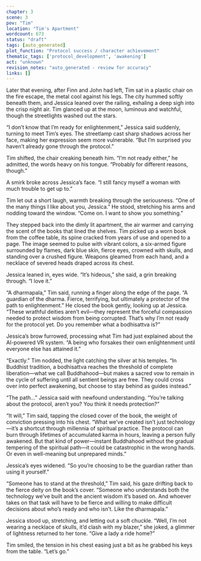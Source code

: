 ```yaml
---
chapter: 3
scene: 3
pov: "Tim"
location: "Tim's Apartment"
wordcount: 673
status: "draft"
tags: [auto_generated]
plot_function: "Protocol success / character achievement"
thematic_tags: ['protocol_development', 'awakening']
act: "unknown"
revision_notes: "auto_generated - review for accuracy"
links: []
---
```


Later that evening, after Finn and John had left, Tim sat in a plastic chair on the fire escape, the metal cool against his legs. The city hummed softly beneath them, and Jessica leaned over the railing, exhaling a deep sigh into the crisp night air. Tim glanced up at the moon, luminous and watchful, though the streetlights washed out the stars. 

“I don’t know that I’m ready for enlightenment,” Jessica said suddenly, turning to meet Tim’s eyes. The streetlamp cast sharp shadows across her face, making her expression seem more vulnerable. “But I’m surprised you haven’t already gone through the protocol.” 

Tim shifted, the chair creaking beneath him. “I’m not ready either,” he admitted, the words heavy on his tongue. “Probably for different reasons, though.” 

A smirk broke across Jessica’s face. “I still fancy myself a woman with much trouble to get up to.” 

Tim let out a short laugh, warmth breaking through the seriousness. “One of the many things I like about you, Jessica.” He stood, stretching his arms and nodding toward the window. “Come on. I want to show you something.” 

They stepped back into the dimly lit apartment, the air warmer and carrying the scent of the books that lined the shelves. Tim picked up a worn book from the coffee table, its spine cracked from years of use and opened to a page. The image seemed to pulse with vibrant colors, a six-armed figure surrounded by flames, dark blue skin, fierce eyes, crowned with skulls, and standing over a crushed figure. Weapons gleamed from each hand, and a necklace of severed heads draped across its chest. 

Jessica leaned in, eyes wide. “It’s hideous,” she said, a grin breaking through. “I love it.” 

“A dharmapala,” Tim said, running a finger along the edge of the page. “A guardian of the dharma. Fierce, terrifying, but ultimately a protector of the path to enlightenment.” He closed the book gently, looking up at Jessica. “These wrathful deities aren’t evil—they represent the forceful compassion needed to protect wisdom from being corrupted. That’s why I’m not ready for the protocol yet. Do you remember what a bodhisattva is?” 

Jessica’s brow furrowed, processing what Tim had just explained about the AI-powered VR system. “A being who forsakes their own enlightenment until everyone else has attained it.” 

“Exactly.” Tim nodded, the light catching the silver at his temples. “In Buddhist tradition, a bodhisattva reaches the threshold of complete liberation—what we call Buddhahood—but makes a sacred vow to remain in the cycle of suffering until all sentient beings are free. They could cross over into perfect awakening, but choose to stay behind as guides instead.” 

“The path…” Jessica said with newfound understanding. “You’re talking about the protocol, aren’t you? You think it needs protection?” 

“It will,” Tim said, tapping the closed cover of the book, the weight of conviction pressing into his chest. “What we’ve created isn’t just technology—it’s a shortcut through millennia of spiritual practice. The protocol can burn through lifetimes of accumulated karma in hours, leaving a person fully awakened. But that kind of power—instant Buddhahood without the gradual tempering of the spiritual path—it could be catastrophic in the wrong hands. Or even in well-meaning but unprepared minds.” 

Jessica’s eyes widened. “So you’re choosing to be the guardian rather than using it yourself.” 

“Someone has to stand at the threshold,” Tim said, his gaze drifting back to the fierce deity on the book’s cover. “Someone who understands both the technology we’ve built and the ancient wisdom it’s based on. And whoever takes on that task will have to be fierce and willing to make difficult decisions about who’s ready and who isn’t. Like the dharmapala.” 

Jessica stood up, stretching, and letting out a soft chuckle. “Well, I’m not wearing a necklace of skulls, it’d clash with my blazer,” she joked, a glimmer of lightness returned to her tone. “Give a lady a ride home?” 

Tim smiled, the tension in his chest easing just a bit as he grabbed his keys from the table. “Let’s go.”
